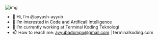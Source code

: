 ![img](https://i.imgur.com/Q3ChW51.jpeg)

- 👋 Hi, I’m @ayyash-ayyub
- 👀 I’m interested in Code and Artificail Intelligence
- 🌱 I’m currently working at Terminal Koding Teknologi
- 📫 How to reach me: ayyubadompo@gmail.com | terminalkoding.com

<!---
ayyash-ayyub/ayyash-ayyub is a ✨ special ✨ repository because its `README.md` (this file) appears on your GitHub profile.
You can click the Preview link to take a look at your changes.
--->
